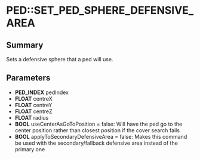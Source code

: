 # PED::SET_PED_SPHERE_DEFENSIVE_AREA

## Summary
Sets a defensive sphere that a ped will use.

## Parameters
* **PED_INDEX** pedIndex
* **FLOAT** centreX
* **FLOAT** centreY
* **FLOAT** centreZ
* **FLOAT** radius
* **BOOL** useCenterAsGoToPosition = false: Will have the ped go to the center position rather than closest position if the cover search fails
* **BOOL** applyToSecondaryDefensiveArea = false: Makes this command be used with the secondary/fallback defensive area instead of the primary one